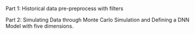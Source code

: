 Part 1: Historical data pre-preprocess with filters


Part 2: Simulating Data through Monte Carlo Simulation and Defining a DNN Model with five dimensions.
